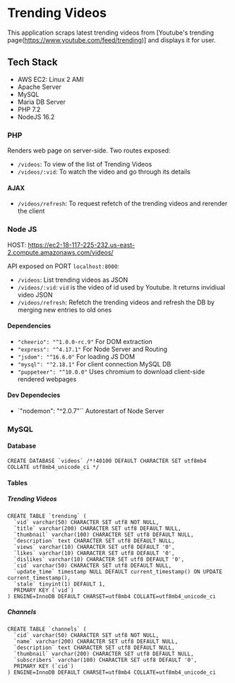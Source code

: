 # Trending Videos

This application scraps latest trending videos from [Youtube's trending page(https://www.youtube.com/feed/trending)] and displays it for user.

## Tech Stack

* AWS EC2: Linux 2 AMI
* Apache Server
* MySQL
* Maria DB Server
* PHP 7.2
* NodeJS 16.2

### PHP

Renders web page on server-side. Two routes exposed:
* `/videos`: To view of the list of Trending Videos
* `/videos/:vid`: To watch the video and go through its details

#### AJAX

* `/videos/refresh`: To request refetch of the trending videos and rerender the client


### Node JS

HOST: https://ec2-18-117-225-232.us-east-2.compute.amazonaws.com/videos/

API exposed on PORT `localhost:8000`:
* `/videos`: List trending videos as JSON
* `/videos/:vid`: `vid` is the video of id used by Youtube. It returns invidiual video JSON
* `/videos/refresh`: Refetch the trending videos and refresh the DB by merging new entries to old ones

#### Dependencies

* `"cheerio": "^1.0.0-rc.9"` For DOM extraction
* `"express": "^4.17.1"` For Node Server and Routing 
* `"jsdom": "^16.6.0"` For loading JS DOM
* `"mysql": "^2.18.1"` For client connection MySQL DB
* `"puppeteer": "^10.0.0"` Uses chromium to download client-side rendered webpages

#### Dev Dependecies

* `"nodemon": "^2.0.7"`` Autorestart of Node Server


### MySQL

#### Database

```
CREATE DATABASE `videos` /*!40100 DEFAULT CHARACTER SET utf8mb4 COLLATE utf8mb4_unicode_ci */
```
#### Tables

##### Trending Videos
```
CREATE TABLE `trending` (
  `vid` varchar(50) CHARACTER SET utf8 NOT NULL,
  `title` varchar(200) CHARACTER SET utf8 DEFAULT NULL,
  `thumbnail` varchar(100) CHARACTER SET utf8 DEFAULT NULL,
  `description` text CHARACTER SET utf8 DEFAULT NULL,
  `views` varchar(10) CHARACTER SET utf8 DEFAULT '0',
  `likes` varchar(10) CHARACTER SET utf8 DEFAULT '0',
  `dislikes` varchar(10) CHARACTER SET utf8 DEFAULT '0',
  `cid` varchar(50) CHARACTER SET utf8 DEFAULT NULL,
  `update_time` timestamp NULL DEFAULT current_timestamp() ON UPDATE current_timestamp(),
  `stale` tinyint(1) DEFAULT 1,
  PRIMARY KEY (`vid`)
) ENGINE=InnoDB DEFAULT CHARSET=utf8mb4 COLLATE=utf8mb4_unicode_ci
```
##### Channels
```
CREATE TABLE `channels` (
  `cid` varchar(50) CHARACTER SET utf8 NOT NULL,
  `name` varchar(200) CHARACTER SET utf8 DEFAULT NULL,
  `description` text CHARACTER SET utf8 DEFAULT NULL,
  `thumbnail` varchar(200) CHARACTER SET utf8 DEFAULT NULL,
  `subscribers` varchar(100) CHARACTER SET utf8 DEFAULT '0',
  PRIMARY KEY (`cid`)
) ENGINE=InnoDB DEFAULT CHARSET=utf8mb4 COLLATE=utf8mb4_unicode_ci
```
